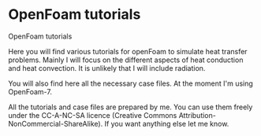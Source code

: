 # OpenFoam tutorials

OpenFoam tutorials

Here you will find various tutorials for openFoam to simulate heat transfer problems. Mainly I will focus on the different aspects of heat conduction and heat convection. It is unlikely that I will include radiation.

You will also find here all the necessary case files. At the moment I'm using OpenFoam-7.

All the tutorials and case files are prepared by me. You can use them freely under the CC-A-NC-SA licence (Creative Commons Attribution-NonCommercial-ShareAlike). If you want anything else let me know.
